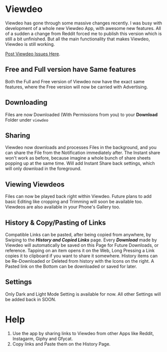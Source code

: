 # Viewdeo

Viewdeo has gone through some massive changes recently. I was busy with development of a whole new Viewdeo App, with awesome new features. All of a sudden a change from Reddit forced me to publish this version which is still a bit unfinished. But all the main functionality that makes Viewdeo, Viewdeo is still working.


[Post Viewdeo Issues Here](https://github.com/njdwklopper/viewdeo_help/issues).

## Free and Full version have Same features

Both the Full and Free version of Viewdeo now have the exact same features, where the Free version will now be carried with Advertising.

## Downloading

Files are now Downloaded (With Permissions from you) to your **Download** Folder under ```viewdeo```

## Sharing

Viewdeo now downloads and processes Files in the background, and you can share the File from the Notification immediately after.
The Instant share won't work as before, because imagine a whole bunch of share sheets popping up at the same time.
Will add Instant Share back settings, which will only download in the foreground.

## Viewing Viewdeos

Files can now be played back right within Viewdeo. Future plans to add basic Editing like cropping and Trimming will soon be available too.
Viewdeos are also available in your Phone's Gallery too.

## History & Copy/Pasting of Links

Compatible Links can be pasted, after being copied from anywhere, by Swiping to the ***History and Copied Links*** page.
Every ***Download*** made by Viewdeo will automatically be saved on this Page for Future Downloads, or reference.
Tapping on an item opens it on the Web, Long Pressing a Link copies it to clipboard if you want to share it somewhere.
History items can be Re-Downloaded or Deleted from history with the Icons on the right.
A Pasted link on the Bottom can be downloaded or saved for later.

## Settings

Only Dark and Light Mode Setting is available for now.
All other Settings will be added back in SOON.

# Help

1. Use the app by sharing links to Viewdeo from other Apps like Reddit, Instagarm, Giphy and Gfycat.
2. Copy links and Paste them on the History Page.
